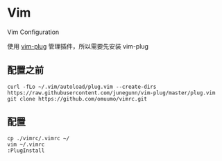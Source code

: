 # Vim
Vim Configuration

使用 [vim-plug](https://github.com/junegunn/vim-plug) 管理插件，所以需要先安装 vim-plug

## 配置之前
```
curl -fLo ~/.vim/autoload/plug.vim --create-dirs https://raw.githubusercontent.com/junegunn/vim-plug/master/plug.vim
git clone https://github.com/omuumo/vimrc.git
```
## 配置
```
cp ./vimrc/.vimrc ~/
vim ~/.vimrc
:PlugInstall
```
